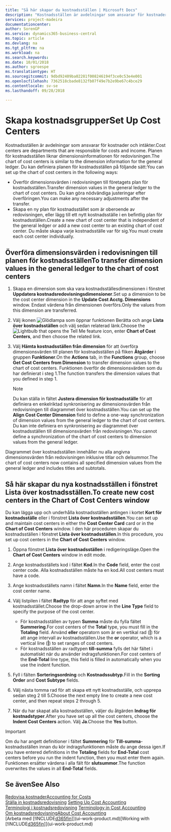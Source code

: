 ```yaml
---
title: "Så här skapar du kostnadsställen | Microsoft Docs"
description: "Kostnadsställen är avdelningar som ansvarar för kostnader och intäkter. Planen för kostnadsställen liknar dimensionsinformationen för redovisningen."
services: project-madeira
documentationcenter: 
author: SorenGP
ms.service: dynamics365-business-central
ms.topic: article
ms.devlang: na
ms.tgt_pltfrm: na
ms.workload: na
ms.search.keywords: 
ms.date: 10/01/2018
ms.author: sgroespe
ms.translationtype: HT
ms.sourcegitcommit: 9dbd92409ba02281f008246194f3ce0c53e4e001
ms.openlocfilehash: 7362518cbade8132fb07f49e7b2e9be67c4bce29
ms.contentlocale: sv-se
ms.lasthandoff: 09/28/2018

---
```

# <a name="set-up-cost-centers"></a><span data-ttu-id="6650f-104">Skapa kostnadsgrupper</span><span class="sxs-lookup"><span data-stu-id="6650f-104">Set Up Cost Centers</span></span>
<span data-ttu-id="6650f-105">Kostnadsställen är avdelningar som ansvarar för kostnader och intäkter.</span><span class="sxs-lookup"><span data-stu-id="6650f-105">Cost centers are departments that are responsible for costs and income.</span></span> <span data-ttu-id="6650f-106">Planen för kostnadsställen liknar dimensionsinformationen för redovisningen.</span><span class="sxs-lookup"><span data-stu-id="6650f-106">The chart of cost centers is similar to the dimension information for the general ledger.</span></span> <span data-ttu-id="6650f-107">Du kan definiera planen för kostnadsställen på följande sätt:</span><span class="sxs-lookup"><span data-stu-id="6650f-107">You can set up the chart of cost centers in the following ways:</span></span>  

-   <span data-ttu-id="6650f-108">Överför dimensionsvärden i redovisningen till företagets plan för kostnadsställen.</span><span class="sxs-lookup"><span data-stu-id="6650f-108">Transfer dimension values in the general ledger to the chart of cost centers.</span></span> <span data-ttu-id="6650f-109">Du kan göra nödvändiga justeringar efter överföringen.</span><span class="sxs-lookup"><span data-stu-id="6650f-109">You can make any necessary adjustments after the transfer.</span></span>  
-   <span data-ttu-id="6650f-110">Skapa en ny plan för kostnadsstället som är oberoende av redovisningen, eller lägg till ett nytt kostnadsställe i en befintlig plan för kostnadsställen.</span><span class="sxs-lookup"><span data-stu-id="6650f-110">Create a new chart of cost center that is independent of the general ledger or add a new cost center to an existing chart of cost center.</span></span> <span data-ttu-id="6650f-111">Du måste skapa varje kostnadsställe var för sig.</span><span class="sxs-lookup"><span data-stu-id="6650f-111">You must create each cost center individually.</span></span>  

## <a name="to-transfer-dimension-values-in-the-general-ledger-to-the-chart-of-cost-centers"></a><span data-ttu-id="6650f-112">Överföra dimensionsvärden i redovisningen till planen för kostnadsställen</span><span class="sxs-lookup"><span data-stu-id="6650f-112">To transfer dimension values in the general ledger to the chart of cost centers</span></span>  
1.  <span data-ttu-id="6650f-113">Skapa en dimension som ska vara kostnadsställesdimensionen i fönstret **Uppdatera kostnadsredovisningsdimensioner**.</span><span class="sxs-lookup"><span data-stu-id="6650f-113">Set up a dimension to be the cost center dimension in the **Update Cost Acctg. Dimensions** window.</span></span> <span data-ttu-id="6650f-114">Endast värdena från dimensionen överförs.</span><span class="sxs-lookup"><span data-stu-id="6650f-114">Only the values from this dimension are transferred.</span></span>  
2.  <span data-ttu-id="6650f-115">Välj ikonen ![Glödlampa som öppnar funktionen Berätta](media/ui-search/search_small.png "Berätta vad du vill göra") och ange **Lista över kostnadsställen** och välj sedan relaterad länk.</span><span class="sxs-lookup"><span data-stu-id="6650f-115">Choose the ![Lightbulb that opens the Tell Me feature](media/ui-search/search_small.png "Tell me what you want to do") icon, enter **Chart of Cost Centers**, and then choose the related link.</span></span>  
3.  <span data-ttu-id="6650f-116">Välj **Hämta kostnadsställen från dimension** för att överföra dimensionsvärden till planen för kostnadsställen på fliken **Åtgärder** i gruppen **Funktioner**.</span><span class="sxs-lookup"><span data-stu-id="6650f-116">On the **Actions** tab, in the **Functions** group, choose **Get Cost Centers from Dimension** to transfer dimension values to the chart of cost centers.</span></span> <span data-ttu-id="6650f-117">Funktionen överför de dimensionsvärden som du har definierat i steg 1.</span><span class="sxs-lookup"><span data-stu-id="6650f-117">The function transfers the dimension values that you defined in step 1.</span></span>  

    > [!NOTE]  
    >  <span data-ttu-id="6650f-118">Du kan ställa in fältet **Justera dimension för kostnadsställe** för att definiera en enkelriktad synkronisering av dimensionsvärden från redovisningen till diagrammet över kostnadsställen.</span><span class="sxs-lookup"><span data-stu-id="6650f-118">You can set up the **Align Cost Center Dimension**  field to define a one-way synchronization of dimension values from the general ledger to the chart of cost centers.</span></span> <span data-ttu-id="6650f-119">Du kan inte definiera en synkronisering av diagrammet över kostnadsställen till dimensionsvärden från redovisningen.</span><span class="sxs-lookup"><span data-stu-id="6650f-119">You cannot define a synchronization of the chart of cost centers to dimension values from the general ledger.</span></span>  

<span data-ttu-id="6650f-120">Diagrammet över kostnadsställen innehåller nu alla angivna dimensionsvärden från redovisningen inklusive titlar och delsummor.</span><span class="sxs-lookup"><span data-stu-id="6650f-120">The chart of cost centers now contains all specified dimension values from the general ledger and includes titles and subtotals.</span></span>  

## <a name="to-create-new-cost-centers-in-the-chart-of-cost-centers-window"></a><span data-ttu-id="6650f-121">Så här skapar du nya kostnadsställen i fönstret Lista över kostnadsställen.</span><span class="sxs-lookup"><span data-stu-id="6650f-121">To create new cost centers in the Chart of Cost Centers window</span></span>  
<span data-ttu-id="6650f-122">Du kan lägga upp och underhålla kostnadsställen antingen i kortet **Kort för kostnadsställe** eller i fönstret **Lista över kostnadsställen**.</span><span class="sxs-lookup"><span data-stu-id="6650f-122">You can set up and maintain cost centers in either the **Cost Center Card** card or in the **Chart of Cost Centers** window.</span></span> <span data-ttu-id="6650f-123">I den här proceduren skapar du kostnadsställen i fönstret **Lista över kostnadsställen**.</span><span class="sxs-lookup"><span data-stu-id="6650f-123">In this procedure, you set up cost centers in the **Chart of Cost Centers** window.</span></span>  

1. <span data-ttu-id="6650f-124">Öppna fönstret **Lista över kostnadsställen** i redigeringsläge.</span><span class="sxs-lookup"><span data-stu-id="6650f-124">Open the **Chart of Cost Centers** window in edit mode.</span></span>  
2. <span data-ttu-id="6650f-125">Ange kostnadsställets kod i fältet **Kod**.</span><span class="sxs-lookup"><span data-stu-id="6650f-125">In the **Code** field, enter the cost center code.</span></span> <span data-ttu-id="6650f-126">Alla kostnadsställen måste ha en kod.</span><span class="sxs-lookup"><span data-stu-id="6650f-126">All cost centers must have a code.</span></span>  
3. <span data-ttu-id="6650f-127">Ange kostnadsställets namn i fältet **Namn**.</span><span class="sxs-lookup"><span data-stu-id="6650f-127">In the **Name** field, enter the cost center name.</span></span>  
4. <span data-ttu-id="6650f-128">Välj listpilen i fältet **Radtyp** för att ange syftet med kostnadsstället.</span><span class="sxs-lookup"><span data-stu-id="6650f-128">Choose the drop-down arrow in the **Line Type** field to specify the purpose of the cost center.</span></span>  

    - <span data-ttu-id="6650f-129">För kostnadsställen av typen **Summa** måste du fylla fältet **Summering**.</span><span class="sxs-lookup"><span data-stu-id="6650f-129">For cost centers of the **Total** type, you must fill in the **Totaling** field.</span></span> <span data-ttu-id="6650f-130">Använd **eller** operatorn som är en vertikal rad (**&#124;**) för att ange intervall av kostnadsställen.</span><span class="sxs-lookup"><span data-stu-id="6650f-130">Use the **or** operator, which is a vertical line (**&#124;**) to set ranges of cost centers.</span></span>  
    - <span data-ttu-id="6650f-131">För kostnadsställen av radtypen **till-summa** fylls det här fältet i automatiskt när du använder indragsfunktionen.</span><span class="sxs-lookup"><span data-stu-id="6650f-131">For cost centers of the **End-Total** line type, this field is filled in automatically when you use the indent function.</span></span>  
5.  <span data-ttu-id="6650f-132">Fyll i fälten **Sorteringsordning** och **Kostnadssubtyp**.</span><span class="sxs-lookup"><span data-stu-id="6650f-132">Fill in the **Sorting Order** and **Cost Subtype** fields.</span></span>  
6.  <span data-ttu-id="6650f-133">Välj nästa tomma rad för att skapa ett nytt kostnadsställe, och upprepa sedan steg 2 till 5.</span><span class="sxs-lookup"><span data-stu-id="6650f-133">Choose the next empty line to create a new cost center, and then repeat steps 2 through 5.</span></span>  
7.  <span data-ttu-id="6650f-134">När du har skapat alla kostnadsställen, väljer du åtgärden **Indrag för kostnadstyper**.</span><span class="sxs-lookup"><span data-stu-id="6650f-134">After you have set up all the cost centers, choose the **Indent Cost Centers** action.</span></span> <span data-ttu-id="6650f-135">Välj **Ja**.</span><span class="sxs-lookup"><span data-stu-id="6650f-135">Choose the **Yes** button.</span></span>  

> [!IMPORTANT]  
>  <span data-ttu-id="6650f-136">Om du har angett definitioner i fältet  **Summering** för **Till-summa**-kostnadsställen innan du kör indragsfunktionen måste du ange dessa igen.</span><span class="sxs-lookup"><span data-stu-id="6650f-136">If you have entered definitions in the **Totaling** fields for **End-Total** cost centers before you run the indent function, then you must enter them again.</span></span> <span data-ttu-id="6650f-137">Funktionen ersätter värdena i alla fält för **slutsummor**.</span><span class="sxs-lookup"><span data-stu-id="6650f-137">The function overwrites the values in all **End-Total** fields.</span></span>  

## <a name="see-also"></a><span data-ttu-id="6650f-138">Se även</span><span class="sxs-lookup"><span data-stu-id="6650f-138">See Also</span></span>  
[<span data-ttu-id="6650f-139">Redovisa kostnader</span><span class="sxs-lookup"><span data-stu-id="6650f-139">Accounting for Costs</span></span>](finance-manage-cost-accounting.md)  
<span data-ttu-id="6650f-140">[Ställa in kostnadsredovisning](finance-set-up-cost-accounting.md) </span><span class="sxs-lookup"><span data-stu-id="6650f-140">[Setting Up Cost Accounting](finance-set-up-cost-accounting.md) </span></span>  
<span data-ttu-id="6650f-141">[Terminologi i kostnadsredovisning](finance-terminology-in-cost-accounting.md) </span><span class="sxs-lookup"><span data-stu-id="6650f-141">[Terminology in Cost Accounting](finance-terminology-in-cost-accounting.md) </span></span>  
[<span data-ttu-id="6650f-142">Om kostnadsredovisning</span><span class="sxs-lookup"><span data-stu-id="6650f-142">About Cost Accounting</span></span>](finance-about-cost-accounting.md)  
<span data-ttu-id="6650f-143">[Arbeta med [!INCLUDE[d365fin](includes/d365fin_md.md)]](ui-work-product.md)</span><span class="sxs-lookup"><span data-stu-id="6650f-143">[Working with [!INCLUDE[d365fin](includes/d365fin_md.md)]](ui-work-product.md)</span></span>

